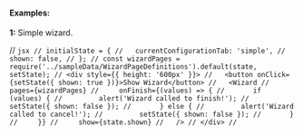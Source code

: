 #### Examples:


__1:__ Simple wizard.

// ```jsx
  // initialState = {
  //   currentConfigurationTab: 'simple',
  //   shown: false,
  // };
  // const wizardPages = require('../sampleData/WizardPageDefinitions').default(state, setState);
  // <div style={{ height: '600px' }}>
  //   <button onClick={setState({ shown: true })}>Show Wizard</button>
  //   <Wizard
  //     pages={wizardPages}
  //     onFinish={(values) => {
  //       if (values) {
  //         alert('Wizard called to finish!');
  //         setState({ shown: false });
  //       } else {
  //         alert('Wizard called to cancel!');
  //         setState({ shown: false });
  //       }
  //     }}
  //     show={state.shown}
  //   />
  // </div>
//```

